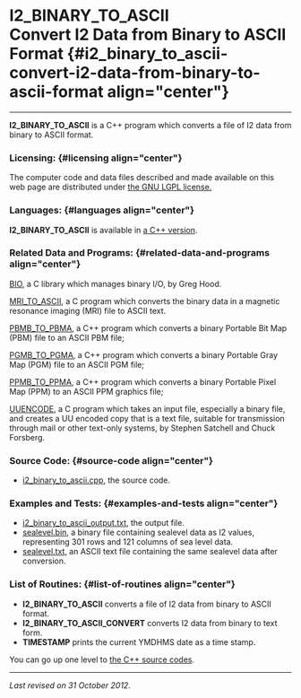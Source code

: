 I2\_BINARY\_TO\_ASCII\
Convert I2 Data from Binary to ASCII Format {#i2_binary_to_ascii-convert-i2-data-from-binary-to-ascii-format align="center"}
===========================================

------------------------------------------------------------------------

**I2\_BINARY\_TO\_ASCII** is a C++ program which converts a file of I2
data from binary to ASCII format.

### Licensing: {#licensing align="center"}

The computer code and data files described and made available on this
web page are distributed under [the GNU LGPL
license.](../../txt/gnu_lgpl.txt)

### Languages: {#languages align="center"}

**I2\_BINARY\_TO\_ASCII** is available in [a C++
version](../../cpp_src/i2_binary_to_ascii/i2_binary_to_ascii.html).

### Related Data and Programs: {#related-data-and-programs align="center"}

[BIO](../../c_src/bio/bio.html), a C library which manages binary I/O,
by Greg Hood.

[MRI\_TO\_ASCII](../../c_src/mri_to_ascii/mri_to_ascii.html), a C
program which converts the binary data in a magnetic resonance imaging
(MRI) file to ASCII text.

[PBMB\_TO\_PBMA](../../cpp_src/pbmb_to_pbma/pbmb_to_pbma.html), a C++
program which converts a binary Portable Bit Map (PBM) file to an ASCII
PBM file;

[PGMB\_TO\_PGMA](../../cpp_src/pgmb_to_pgma/pgmb_to_pgma.html), a C++
program which converts a binary Portable Gray Map (PGM) file to an ASCII
PGM file;

[PPMB\_TO\_PPMA](../../cpp_src/ppmb_to_ppma/ppmb_to_ppma.html), a C++
program which converts a binary Portable Pixel Map (PPM) to an ASCII PPM
graphics file;

[UUENCODE](../../c_src/uuencode/uuencode.html), a C program which takes
an input file, especially a binary file, and creates a UU encoded copy
that is a text file, suitable for transmission through mail or other
text-only systems, by Stephen Satchell and Chuck Forsberg.

### Source Code: {#source-code align="center"}

-   [i2\_binary\_to\_ascii.cpp](i2_binary_to_ascii.cpp), the source
    code.

### Examples and Tests: {#examples-and-tests align="center"}

-   [i2\_binary\_to\_ascii\_output.txt](i2_binary_to_ascii_output.txt),
    the output file.
-   [sealevel.bin](sealevel.bin), a binary file containing sealevel data
    as I2 values, representing 301 rows and 121 columns of sea level
    data.
-   [sealevel.txt](sealevel.txt), an ASCII text file containing the same
    sealevel data after conversion.

### List of Routines: {#list-of-routines align="center"}

-   **I2\_BINARY\_TO\_ASCII** converts a file of I2 data from binary to
    ASCII format.
-   **I2\_BINARY\_TO\_ASCII\_CONVERT** converts I2 data from binary to
    text form.
-   **TIMESTAMP** prints the current YMDHMS date as a time stamp.

You can go up one level to [the C++ source codes](../cpp_src.html).

------------------------------------------------------------------------

*Last revised on 31 October 2012.*
